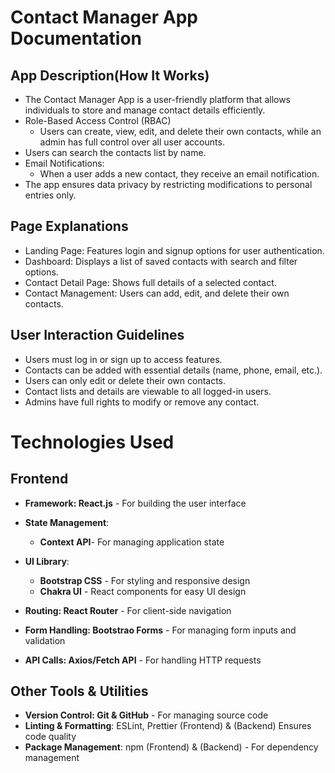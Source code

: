 # Contact Manager App Documentation

## App Description(How It Works)

- The Contact Manager App is a user-friendly platform that allows
  individuals to store and manage contact details efficiently.
- Role-Based Access Control (RBAC)
  - Users can create, view, edit, and delete their own contacts, while an  
    admin has full control over all user accounts.
- Users can search the contacts list by name.
- Email Notifications:
  - When a user adds a new contact, they receive an email notification.
- The app ensures data privacy by restricting modifications to personal
  entries only.

## Page Explanations

- Landing Page: Features login and signup options for user authentication.
- Dashboard: Displays a list of saved contacts with search and filter
  options.
- Contact Detail Page: Shows full details of a selected contact.
- Contact Management: Users can add, edit, and delete their own contacts.

## User Interaction Guidelines

- Users must log in or sign up to access features.
- Contacts can be added with essential details (name, phone, email, etc.).
- Users can only edit or delete their own contacts.
- Contact lists and details are viewable to all logged-in users.
- Admins have full rights to modify or remove any contact.

# Technologies Used

## Frontend

- **Framework: React.js** - For building the user interface
- **State Management**:
  - **Context API**- For managing application state
- **UI Library**:

  - **Bootstrap CSS** - For styling and responsive design
  - **Chakra UI** - React components for easy UI design

- **Routing: React Router** - For client-side navigation

- **Form Handling: Bootstrao Forms** - For managing form inputs and
  validation
- **API Calls: Axios/Fetch API** - For handling HTTP requests

## Other Tools & Utilities

- **Version Control: Git & GitHub** - For managing source code
- **Linting & Formatting**: ESLint, Prettier (Frontend) & (Backend) Ensures
  code quality
- **Package Management**: npm (Frontend) & (Backend) - For dependency
  management
